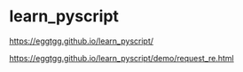 # learn_pyscript
https://eggtgg.github.io/learn_pyscript/

https://eggtgg.github.io/learn_pyscript/demo/request_re.html
